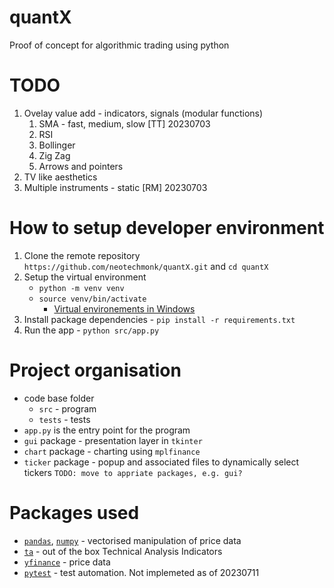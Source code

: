 # quantX
Proof of concept for algorithmic trading using python


# TODO 
1. Ovelay value add - indicators, signals (modular functions)
    1. SMA - fast, medium, slow [TT] 20230703
    1. RSI 
    1. Bollinger
    1. Zig Zag
    1. Arrows and pointers
1. TV like aesthetics
1. Multiple instruments - static [RM] 20230703

# How to setup developer environment
1. Clone the remote repository `https://github.com/neotechmonk/quantX.git` and `cd quantX` 
1. Setup the virtual environment
    * `python -m venv venv` 
    * `source venv/bin/activate`
        * [Virtual environements in Windows](https://docs.python.org/3/library/venv.html)
1. Install package dependencies - `pip install -r requirements.txt`
1. Run the app - `python src/app.py`

# Project organisation
*  code base folder
    * `src` - program 
    * `tests` - tests
* `app.py` is the entry point for the program
* `gui` package - presentation layer in `tkinter`
* `chart` package - charting using `mplfinance`
* `ticker` package - popup and associated files to dynamically select tickers  ```TODO: move to appriate packages, e.g. gui?```


# Packages used
* [`pandas`](https://pypi.org/project/pandas/), [`numpy`](https://pypi.org/project/numpy/) - vectorised manipulation of price data
* [`ta`](https://pypi.org/project/ta/) - out of the box Technical Analysis Indicators
* [`yfinance`](https://pypi.org/project/yfinance/) - price data
* [`pytest`](https://docs.pytest.org/) - test automation. Not implemeted as of 20230711

